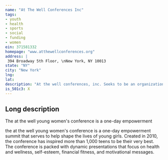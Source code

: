 ```yaml
---
name: "At The Well Conferences Inc"
tags:
- youth
- health
- sports
- social
- funding
- women
ein: 371581332
homepage: "www.atthewellconferences.org"
address: |
 394 Broadway 5th Floor, \nNew York, NY 10013
state: "NY"
city: "New York"
lng: 
lat: 
description: "At the well conferences, inc. Seeks to be an organization that is an agent of change for young women in minority communities. Utilizing education as the main catalyst, we hope to transform lives all across the country. "
is_501c3: X
---
```


## Long description

The at the well young women's conference is a one-day empowerment
  
  the at the well young women's conference is a one-day empowerment summit that serves to help shape the lives of young girls. Created in 2010, the conference has inspired more than 1,000 teens to be their very best. The conference is packed with dynamic presentations that focus on health and wellness, self-esteem, financial fitness, and motivational messages. 
